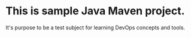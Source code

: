 # This is sample Java Maven project.
It's purpose to be a test subject for learning DevOps concepts and tools.
